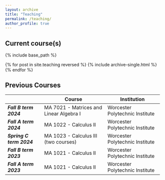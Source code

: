 ```yaml
---
layout: archive
title: "Teaching"
permalink: /teaching/
author_profile: true
---
```

## Current course(s)

{% include base_path %}

{% for post in site.teaching reversed %}
  {% include archive-single.html %}
{% endfor %}

## Previous Courses

| | Course | Institution |
|---|---|---|
|***Fall B term 2024*** | MA 7021 - Matrices and Linear Algebra I | Worcester Polytechnic Institute
|***Fall A term 2024*** | MA 1022 - Calculus II | Worcester Polytechnic Institute
|***Spring C term 2024*** | MA 1023 - Calculus III (two courses) | Worcester Polytechnic Institute
|***Fall B term 2023*** | MA 1021 - Calculus II | Worcester Polytechnic Institute
|***Fall A term 2023*** | MA 1021 - Calculus II | Worcester Polytechnic Institute
